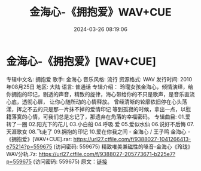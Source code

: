 ﻿---
title: 金海心-《拥抱爱》WAV+CUE
date: 2024-03-26 08:19:06
categories: WAV车载音乐、镜像
tags: 华语中文
---
# 金海心-《拥抱爱》[WAV+CUE]

专辑中文名: 拥抱爱
歌手: 金海心
音乐风格: 流行
资源格式: WAV
发行时间: 2010年08月25日
地区: 大陆
语言: 普通话
专辑介绍：
玲瓏女孩金海心，倾情演绎，给你拥抱的印记，剔透的声音，精致的旋律，海心带给你的不只是歌声，是音乐直流心底，透彻心扉，
让你心随所动的心情释放。
曾经清晰的轮廓依旧停在心头荡漾，挥之不去的只是那一片抹不掉的爱情印记
等到孤寂的时候，拿出一点，以慰籍落寞的心情，可我们总是忘记了，那遗弃在角落的幸福密码。
专辑曲目:
01.爱转了一圈
02.阳光下的花儿
03.小白船
04.呼吸.爱
05.爱似水仙
06.说好不后悔
07.天涯歌女
08.飞走了
09.拥抱的印记
10.爱在你我之间 - 金海心 / 王子鸣
金海心 - 《拥抱爱》[WAV+CUE].rar: https://url27.ctfile.com/f/9388027-1041266413-e75214?p=559675
(访问密码: 559675)
精致唯美兼磁性的嗓音-金海心《玲珑》WAV分轨.7z: https://url27.ctfile.com/f/9388027-205773671-b225e7?p=559675
(访问密码: 559675)
原文：[链接](https://blog.sina.com.cn/s/blog_1647c7e76010314u8.html)